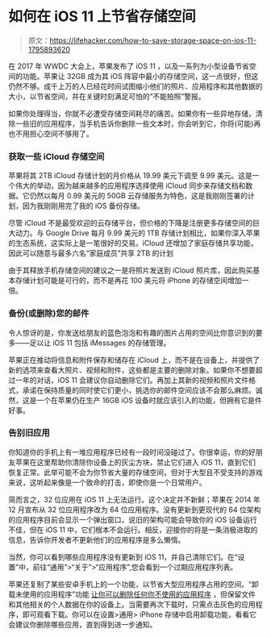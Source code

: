 # 如何在 iOS 11 上节省存储空间

> 原文：<https://lifehacker.com/how-to-save-storage-space-on-ios-11-1795893620>

在 2017 年 WWDC 大会上，苹果发布了 iOS 11 ，以及一系列为小型设备节省空间的功能。苹果让 32GB 成为其 iOS 阵容中最小的存储空间，这一点很好，但这仍然不够。成千上万的人已经花时间试图缩小他们的照片、应用程序和其他数据的大小，以节省空间，并在关键时刻满足可怕的“不能拍照”警报。



如果你处理得当，你就不必遭受存储空间耗尽的痛苦。如果你有一些异地存储，清除一些旧的应用程序，当手机告诉你删除一些文本时，你会听到它，你将(可能)再也不用担心空间不够用了。

### 获取一些 iCloud 存储空间

苹果将其 2TB iCloud 存储计划的月价格从 19.99 美元下调至 9.99 美元。这是一个伟大的举动，因为越来越多的应用程序选择使用 iCloud 同步来存储文档和数据。它仍然以每月 0.99 美元的 50GB 云存储服务为特色，这是我刚刚签署的计划，因为我刚刚用完了我的 iOS 备份存储。

尽管 iCloud 不是最受欢迎的云存储平台，但价格的下降是注册更多存储空间的巨大动力。与 Google Drive 每月 9.99 美元的 1TB 存储计划相比，如果你深入苹果的生态系统，这实际上是一笔很好的交易。iCloud 还增加了家庭存储共享功能，因此可以随意与最多六名“家庭成员”共享 2TB 的计划

由于其释放手机存储空间的建议之一是将照片发送到 iCloud 照片库，因此购买基本存储计划可能是可行的，而不是再花 100 美元将 iPhone 的存储空间增加一倍。

### 备份(或删除)您的邮件

令人惊讶的是，你发送给朋友的蓝色泡泡和有趣的图片占用的空间比你意识到的要多——足以让 iOS 11 包括 iMessages 的存储管理。

苹果正在推动将信息和附件保存和储存在 iCloud 上，而不是在设备上，并提供了新的选项来查看大照片、视频和附件，这些都是主要的删除对象。如果你不想要超过一年的对话，iOS 11 会建议你自动删除它们。再加上其新的视频和照片文件格式，承诺在保持质量的同时使它们更小，挑选你的邮件空间应该不会那么麻烦。诚然，这是一个在苹果仍在生产 16GB iOS 设备时就应该引入的功能，但拥有它是件好事。

### 告别旧应用

你知道你的手机上有一堆应用程序已经有一段时间没碰过了。你很幸运，你的好朋友苹果在这里帮助你清除你设备上的灰尘方块，禁止它们进入 iOS 11，直到它们恢复正常。此举可能不会为你节省大量的存储空间，但对于大型且不受支持的游戏来说，这听起来像是一个致命的打击，即使你是一个日常用户。

简而言之，32 位应用在 iOS 11 上无法运行。这个决定并不新鲜；苹果在 2014 年 12 月宣布从 32 位应用程序改为 64 位应用程序。没有更新到更现代的 64 位架构的应用程序目前会显示一个弹出窗口，说旧的架构可能会导致你的 iOS 设备运行不佳，但在 iOS 11 中，它们根本不会运行。相反，迎接你的将是一条消极进取的信息，告诉你开发者不更新他们的应用程序是多么懒惰。

当然，你可以看到哪些应用程序没有更新到 iOS 11，并自己清除它们。在“设置”中，前往“通用”>“关于”>“应用程序”,您会看到一个过期应用程序列表。

苹果还复制了某些安卓手机上的一个功能，以节省大型应用程序占用的空间。“卸载未使用的应用程序”功能 [让你可以删除任何你不使用的应用程序](https://www.cydiageeks.com/offload-unused-apps-ios-11-free-up-space-iphone.html) ，但保留文件和其他相关的个人数据在你的设备上。当需要再次下载时，只需点击灰色的应用程序，即可观看下载。你可以在设置>通用> iPhone 存储中启用卸载功能，看看它会建议你删除哪些应用，直到得到进一步通知。